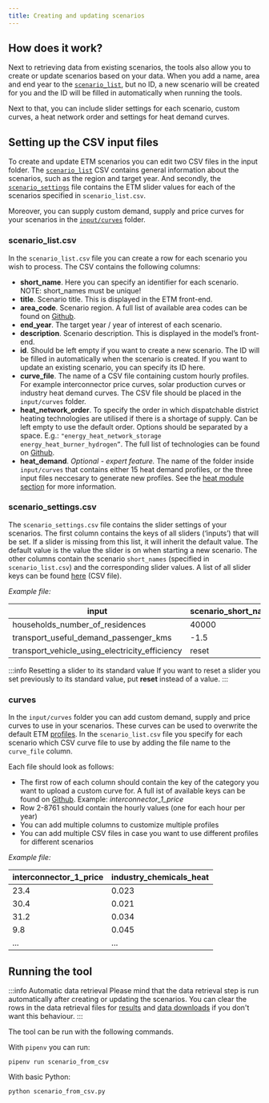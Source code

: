 ```yaml
---
title: Creating and updating scenarios
---
```


## How does it work?
Next to retrieving data from existing scenarios, the tools also allow you to create or update scenarios
based on your data. When you add a name, area and end year to the [`scenario_list`](#scenario_listcsv), but
no ID, a new scenario will be created for you and the ID will be filled in automatically when running the
tools.

Next to that, you can include slider settings for each scenario, custom curves, a heat network order
and settings for heat demand curves.

## Setting up the CSV input files
To create and update ETM scenarios you can edit two CSV files in the input folder. The [`scenario_list`](#scenario_listcsv) CSV contains general information about the scenarios, such as the region and target year. And secondly, the [`scenario_settings`](#scenario_settingscsv) file contains the ETM slider values for each of the scenarios specified in `scenario_list.csv`.

Moreover, you can supply custom demand, supply and price curves for your scenarios in the [`input/curves`](#curves) folder.

### scenario_list.csv
In the `scenario_list.csv` file you can create a row for each scenario you wish to process. The CSV contains the following columns:
 * **short_name**. Here you can specify an identifier for each scenario. NOTE: short_names must be unique!
 * **title**. Scenario title. This is displayed in the ETM front-end.
 * **area_code**. Scenario region. A full list of available area codes can be found on [Github](https://github.com/quintel/etsource/tree/production/datasets).
 * **end_year**. The target year / year of interest of each scenario.
 * **description**. Scenario description. This is displayed in the model’s front-end.
 * **id**. Should be left empty if you want to create a new scenario. The ID will be filled in automatically when the scenario is created. If you want to update an existing scenario, you can specify its ID here.
 * **curve_file**. The name of a CSV file containing custom hourly profiles. For example interconnector price curves, solar production curves or industry heat demand curves. The CSV file should be placed in the `input/curves` folder.
 * **heat_network_order**. To specify the order in which dispatchable district heating technologies are utilised if there is a shortage of supply. Can be left empty to use the default order. Options should be separated by a space. E.g.: `"energy_heat_network_storage energy_heat_burner_hydrogen”`. The full list of technologies can be found on [Github](https://github.com/quintel/etsource/blob/production/config/heat_network_order.yml).
 * **heat_demand**. *Optional - expert feature.* The name of the folder inside `input/curves` that contains either 15 heat demand profiles, or the three input files neccesary to generate new profiles. See the [heat module section](heat-module) for more information.


### scenario_settings.csv
The `scenario_settings.csv` file contains the slider settings of your scenarios. The first column contains the keys of all sliders (‘inputs’) that will be set. If a slider is missing from this list, it will inherit the default value. The default value is the value the slider is on when starting a new scenario. The other columns contain the scenario `short_names` (specified in `scenario_list.csv`) and the corresponding slider values. A list of all slider keys can be found [here](https://pro.energytransitionmodel.com/saved_scenarios/10114.csv) (CSV file).

*Example file:*

| input  | scenario_short_name_1   | scenario_short_name_2   |
|---|---|---|
| households_number_of_residences  | 40000  | 37000  |
| transport_useful_demand_passenger_kms  | -1.5  | 2.3  |
| transport_vehicle_using_electricity_efficiency  | reset  | 1.2  |

:::info Resetting a slider to its standard value
If you want to reset a slider you set previously to its standard value, put __reset__ instead of
a value.
:::

### curves
In the `input/curves` folder you can add custom demand, supply and price curves to use in your scenarios. These curves can be used to overwrite the default ETM [profiles](https://docs.energytransitionmodel.com/main/curves#modifying-profiles). In the `scenario_list.csv` file you specify for each scenario which CSV curve file to use by adding the file name to the `curve_file` column.

Each file should look as follows:
 * The first row of each column should contain the key of the category you want to upload a custom curve for. A full ist of available keys can be found on [Github](https://github.com/quintel/etsource/blob/production/config/user_curves.yml). Example: *interconnector_1_price*
 * Row 2-8761 should contain the hourly values (one for each hour per year)
 * You can add multiple columns to customize multiple profiles
 * You can add multiple CSV files in case you want to use different profiles for different scenarios

 *Example file:*

| interconnector_1_price  | industry_chemicals_heat |
|---|---|
| 23.4 | 0.023
| 30.4 | 0.021
| 31.2 | 0.034
| 9.8 | 0.045
| ... | ...


## Running the tool

:::info Automatic data retrieval
Please mind that the data retrieval step is run
automatically after creating or updating the scenarios. You can clear the rows in the data retrieval
files for [results](retrieving-data#queriescsv) and [data downloads](retrieving-data#datadownloadscsv)
if you don't want this behaviour.
:::

The tool can be run with the following commands.

With `pipenv` you can run:
```
pipenv run scenario_from_csv
```

With basic Python:
```
python scenario_from_csv.py
```
